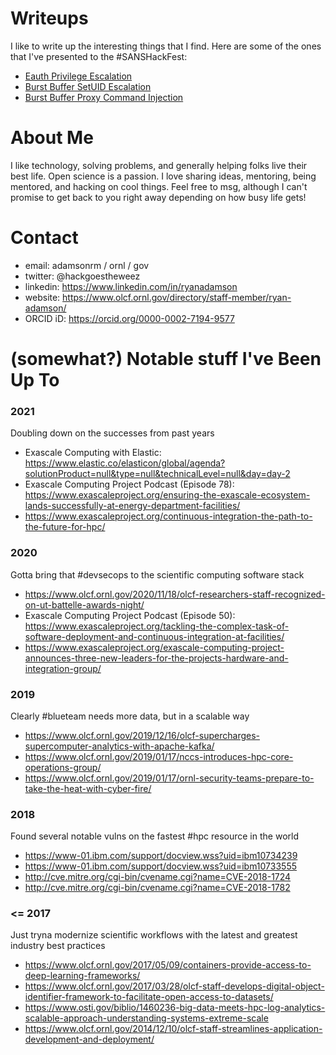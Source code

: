 <!--
**rmadamson/rmadamson** is a ✨ _special_ ✨ repository because its `README.md` (this file) appears on your GitHub profile.

Here are some ideas to get you started:

- 🔭 I’m currently working on ...
- 🌱 I’m currently learning ...
- 👯 I’m looking to collaborate on ...
- 🤔 I’m looking for help with ...
- 💬 Ask me about ...
- 📫 How to reach me: ...
- 😄 Pronouns: ...
- ⚡ Fun fact: ...
-->

# Writeups
I like to write up the interesting things that I find.  Here are some of the ones that I've presented to the #SANSHackFest:
  - [Eauth Privilege Escalation](https://github.com/rmadamson/rmadamson/blob/main/writeups/CVE-2018-1724_eauth.md)
  - [Burst Buffer SetUID Escalation](https://github.com/rmadamson/rmadamson/blob/main/writeups/CVE-2018-1703_bbsetuid.md)
  - [Burst Buffer Proxy Command Injection](https://github.com/rmadamson/rmadamson/blob/main/writeups/CVE-2018-1776_bbproxy.md)

# About Me

I like technology, solving problems, and generally helping folks live their best life.  Open science is a passion.  I love sharing ideas, mentoring, being mentored, and hacking on cool things.  Feel free to msg, although I can't promise to get back to you right away depending on how busy life gets!

# Contact
  - email: adamsonrm / ornl / gov
  - twitter: @hackgoestheweez
  - linkedin: https://www.linkedin.com/in/ryanadamson
  - website: https://www.olcf.ornl.gov/directory/staff-member/ryan-adamson/
  - ORCID iD: https://orcid.org/0000-0002-7194-9577

# (somewhat?) Notable stuff I've Been Up To
### 2021 ###
Doubling down on the successes from past years
  - Exascale Computing with Elastic: https://www.elastic.co/elasticon/global/agenda?solutionProduct=null&type=null&technicalLevel=null&day=day-2
  - Exascale Computing Project Podcast (Episode 78): https://www.exascaleproject.org/ensuring-the-exascale-ecosystem-lands-successfully-at-energy-department-facilities/
  - https://www.exascaleproject.org/continuous-integration-the-path-to-the-future-for-hpc/
### 2020 ###
Gotta bring that #devsecops to the scientific computing software stack
  - https://www.olcf.ornl.gov/2020/11/18/olcf-researchers-staff-recognized-on-ut-battelle-awards-night/
  - Exascale Computing Project Podcast (Episode 50): https://www.exascaleproject.org/tackling-the-complex-task-of-software-deployment-and-continuous-integration-at-facilities/
  - https://www.exascaleproject.org/exascale-computing-project-announces-three-new-leaders-for-the-projects-hardware-and-integration-group/
### 2019 ###
Clearly #blueteam needs more data, but in a scalable way
  - https://www.olcf.ornl.gov/2019/12/16/olcf-supercharges-supercomputer-analytics-with-apache-kafka/
  - https://www.olcf.ornl.gov/2019/01/17/nccs-introduces-hpc-core-operations-group/
  - https://www.olcf.ornl.gov/2019/01/17/ornl-security-teams-prepare-to-take-the-heat-with-cyber-fire/
### 2018 ###
Found several notable vulns on the fastest #hpc resource in the world
  - https://www-01.ibm.com/support/docview.wss?uid=ibm10734239
  - https://www-01.ibm.com/support/docview.wss?uid=ibm10733555
  - http://cve.mitre.org/cgi-bin/cvename.cgi?name=CVE-2018-1724
  - http://cve.mitre.org/cgi-bin/cvename.cgi?name=CVE-2018-1782
### <= 2017 ###
Just tryna modernize scientific workflows with the latest and greatest industry best practices
  - https://www.olcf.ornl.gov/2017/05/09/containers-provide-access-to-deep-learning-frameworks/
  - https://www.olcf.ornl.gov/2017/03/28/olcf-staff-develops-digital-object-identifier-framework-to-facilitate-open-access-to-datasets/
  - https://www.osti.gov/biblio/1460236-big-data-meets-hpc-log-analytics-scalable-approach-understanding-systems-extreme-scale
  - https://www.olcf.ornl.gov/2014/12/10/olcf-staff-streamlines-application-development-and-deployment/

